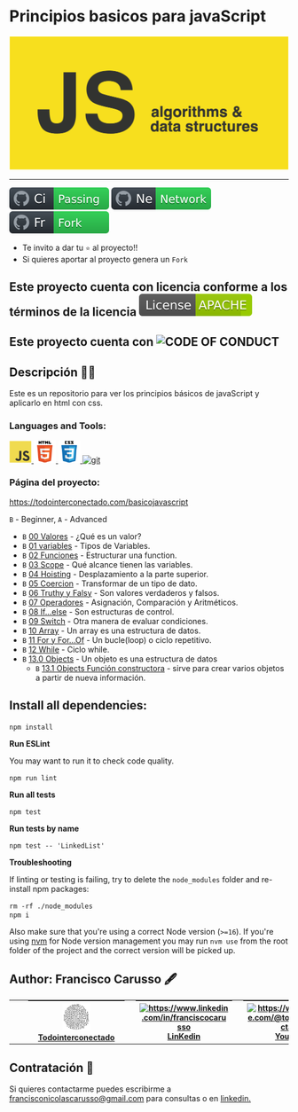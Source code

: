 # Principios basicos para javaScript

![Layout preview for the Todointerconectado page](/css/images/miniatura.png)

<hr/>

[![CI](css/images/badge.svg)](https://github.com/Todointerconectado/basicojavascript/actions)
[![network](css/images/badgeNetwork.svg)](https://github.com/Todointerconectado/basicojavascript/network)
[![fork](css/images/badgeFork.svg)](https://github.com/Todointerconectado/basicojavascript/fork)

* Te invito a dar tu `⭐` al proyecto!!
* Si quieres aportar al proyecto genera un `Fork`

## Este proyecto cuenta con licencia conforme a los términos de la licencia [![Apache-2.0 license](css/images/License-APACHE.svg)](https://github.com/Todointerconectado/basicojavascript/blob/main/LICENSE)

## Este proyecto cuenta con ![CODE OF CONDUCT](https://github.com/Todointerconectado/basicojavascript/CODE_OF_CONDUCT)

## Descripción 👨‍💼

Este es un repositorio para ver los principios básicos de javaScript y aplicarlo en html con css.
<h3 align="left">Languages and Tools:</h3>
<p align="left"> 
    <a href="https://developer.mozilla.org/en-US/docs/Web/JavaScript" target="_blank" rel="noreferrer">
        <img src="https://raw.githubusercontent.com/devicons/devicon/master/icons/javascript/javascript-original.svg" alt="javascript" width="40" height="40"/> 
    </a> 
    <a href="https://www.w3.org/html/" target="_blank" rel="noreferrer">
        <img src="https://raw.githubusercontent.com/devicons/devicon/master/icons/html5/html5-original-wordmark.svg" alt="html5" width="40" height="40"/>
    </a>
    <a href="https://www.w3schools.com/css/" target="_blank" rel="noreferrer">
        <img src="https://raw.githubusercontent.com/devicons/devicon/master/icons/css3/css3-original-wordmark.svg" alt="css3" width="40" height="40"/> 
    </a>
    <a href="https://git-scm.com/" target="_blank" rel="noreferrer">
        <img src="https://www.vectorlogo.zone/logos/git-scm/git-scm-icon.svg" alt="git" width="40" height="40"/> 
    </a>
</p>
<h3 align="left">Página del proyecto:</h3>
<a href="https://todointerconectado.com/basicojavascript" target="_black">https://todointerconectado.com/basicojavascript</a>

`B` - Beginner, `A` - Advanced

* `B` [00 Valores](https://github.com/Todointerconectado/basicojavascript/blob/main/script/00_Valores.js) - ¿Qué es un valor?
* `B` [01 variables](https://github.com/Todointerconectado/basicojavascript/blob/main/script/01_variables.js) - Tipos de Variables.
* `B` [02 Funciones](https://github.com/Todointerconectado/basicojavascript/blob/main/script/02_funciones.js) - Estructurar una function.
* `B` [03 Scope](https://github.com/Todointerconectado/basicojavascript/blob/main/script/03_scope.js) - Qué alcance tienen las variables.
* `B` [04 Hoisting](https://github.com/Todointerconectado/basicojavascript/blob/main/script/04_Hoisting.js) - Desplazamiento a la parte superior.
* `B` [05 Coercion](https://github.com/Todointerconectado/basicojavascript/blob/main/script/05_coercion.js) - Transformar de un tipo de dato.
* `B` [06 Truthy y Falsy](https://github.com/Todointerconectado/basicojavascript/blob/main/script/06_TruthyyFalsy.js) - Son valores verdaderos y falsos.
* `B` [07 Operadores](https://github.com/Todointerconectado/basicojavascript/blob/main/script/07_Operadores.js) - Asignación, Comparación y Aritméticos.
* `B` [08 If...else](https://github.com/Todointerconectado/basicojavascript/blob/main/script/08_if-else.js) - Son estructuras de control.
* `B` [09 Switch](https://github.com/Todointerconectado/basicojavascript/blob/main/script/09_switch.js) - Otra manera de evaluar condiciones.
* `B` [10 Array](https://github.com/Todointerconectado/basicojavascript/blob/main/script/10_array.js) - Un array es una estructura de datos.
* `B` [11 For y For...Of](https://github.com/Todointerconectado/basicojavascript/blob/main/script/11_foryForOf.js) - Un bucle(loop) o ciclo repetitivo.
* `B` [12 While](https://github.com/Todointerconectado/basicojavascript/blob/main/script/12_While.js) - Ciclo while.
* `B` [13.0 Objects](https://github.com/Todointerconectado/basicojavascript/blob/main/script/13-0_objects.js) - Un objeto es una estructura de datos
    * `B` [13.1 Objects Función constructora](https://github.com/Todointerconectado/basicojavascript/blob/main/script/13-0_objectsFuncionConstructora.js) - sirve para crear varios objetos a partir de nueva información.


## Install all dependencies:

```
npm install
```

**Run ESLint**

You may want to run it to check code quality.

```
npm run lint
```

**Run all tests**

```
npm test
```

**Run tests by name**

```
npm test -- 'LinkedList'
```

**Troubleshooting**

If linting or testing is failing, try to delete the `node_modules` folder and re-install npm packages:

```
rm -rf ./node_modules
npm i
```

Also make sure that you're using a correct Node version (`>=16`). If you're using [nvm](https://github.com/nvm-sh/nvm) for Node version management you may run `nvm use` from the root folder of the project and the correct version will be picked up.


## Author: Francisco Carusso 🖋

 <table align="center">
        <tr style="display: flex; gap: 20px;">
            <td align="center">
                <th align="center" style="width: 160px;">
                    <a href="https://todointerconectado.com">
                        <img
                        src="https://github.com/Todointerconectado/todointerconectado.github.io/blob/main/CSS/img/favicons/apple-icon-114x114.png"
                        width="50"
                        height="50"
                        />
                    </a>
                    <br/>
                    <a href="https://todointerconectado.com"  target="_blank">
                        Todointerconectado
                    </a>
                </th>
                <th align="center" style="width: 160px;">
                    <a href="https://www.linkedin.com/in/franciscocarusso" target="_blank">
                        <img
                        src="https://raw.githubusercontent.com/rahuldkjain/github-profile-readme-generator/master/src/images/icons/Social/linked-in-alt.svg"
                        alt="https://www.linkedin.com/in/franciscocarusso"
                        width="50"
                        height="50"
                        />
                    </a>
                    <br />
                    <a href="https://www.linkedin.com/in/franciscocarusso"  target="_blank">
                        <span>LinKedin</span>
                    </a>
                </th>
                <th align="center"  style="width: 160px;">
                    <a href="https://www.youtube.com/@todointerconectado" target="_blank">
                        <img
                        src="https://raw.githubusercontent.com/rahuldkjain/github-profile-readme-generator/master/src/images/icons/Social/youtube.svg"
                        alt="https://www.youtube.com/@todointerconectado"
                        width="50"
                        height="50"
                        />
                    </a>
                    <br />
                    <a href="https://www.youtube.com/@todointerconectado"  target="_blank">
                        <span>YouTube</span>
                    </a>
                </th>
            </td>
        </tr>
    </table>

## Contratación 📧
Si quieres contactarme puedes escribirme a francisconicolascarusso@gmail.com para consultas o en <a href="https://www.linkedin.com/in/franciscocarusso" target="_blank">linkedin.</a>